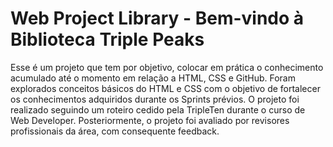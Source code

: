 # Web Project Library - Bem-vindo à Biblioteca Triple Peaks
Esse é um projeto que tem por objetivo, colocar em prática o conhecimento acumulado até o momento em relação a HTML, CSS e GitHub.
Foram explorados conceitos básicos do HTML e CSS com o objetivo de fortalecer os conhecimentos adquiridos durante os Sprints prévios.
O projeto foi realizado seguindo um roteiro cedido pela TripleTen durante o curso de Web Developer. Posteriormente, o projeto foi avaliado por revisores profissionais da área, com consequente feedback.
